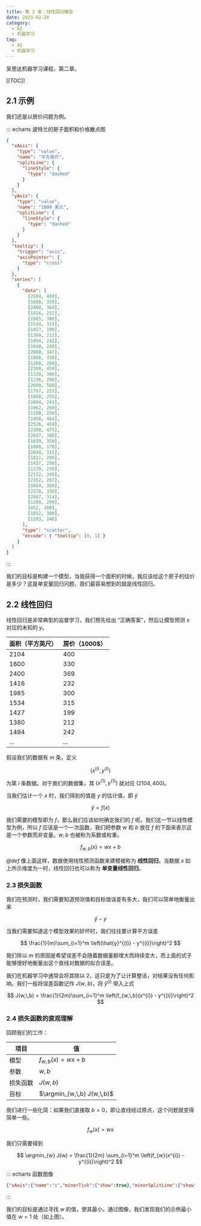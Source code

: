```yaml
---
title: 第 2 章：线性回归模型
date: 2023-02-28
category:
  - AI
  - 机器学习
tag:
  - AI
  - 机器学习
---
```


吴恩达机器学习课程，第二章。

<!-- more -->

[[TOC]]

<!-- 写作指南：echarts 生成函数图像 src/plot.js -->

## 2.1 示例

我们还是以房价问题为例。

::: echarts 波特兰的房子面积和价格散点图

```json
{
  "xAxis": {
    "type": "value",
    "name": "平方英尺",
    "splitLine": {
      "lineStyle": {
        "type": "dashed"
      }
    }
  },
  "yAxis": {
    "type": "value",
    "name": "1000 美元",
    "splitLine": {
      "lineStyle": {
        "type": "dashed"
      }
    }
  },
  "tooltip": {
    "trigger": "axis",
    "axisPointer": {
      "type": "cross"
    }
  },
  "series": [
    {
      "data": [
        [2104, 400],
        [1600, 330],
        [2400, 369],
        [1416, 232],
        [1985, 300],
        [1534, 315],
        [1427, 199],
        [1380, 212],
        [1494, 242],
        [1940, 240],
        [2000, 347],
        [1890, 330],
        [1268, 260],
        [2300, 450],
        [1320, 300],
        [1236, 200],
        [2609, 500],
        [1767, 253],
        [1888, 255],
        [1604, 243],
        [1962, 260],
        [1100, 250],
        [1458, 464],
        [2526, 469],
        [2200, 475],
        [2637, 300],
        [1839, 350],
        [1000, 170],
        [2040, 315],
        [1811, 286],
        [1437, 250],
        [1239, 230],
        [2132, 345],
        [2162, 287],
        [1664, 368],
        [2238, 330],
        [2567, 314],
        [1200, 299],
        [852, 180],
        [1852, 300],
        [1203, 240]
      ],
      "type": "scatter",
      "encode": { "tooltip": [0, 1] }
    }
  ]
}
```

:::

我们的目标是构建一个模型，当我获得一个面积的时候，我应该给这个房子的估价是多少？这是单变量回归问题，我们最容易想到的就是线性回归。

## 2.2 线性回归

线性回归是非常典型的监督学习，我们预先给出 “正确答案”，然后让模型预测 $x$ 对应的未知的 $y$。

| 面积（平方英尺） | 房价（1000\$） |
| ---------------- | -------------- |
| 2104             | 400            |
| 1600             | 330            |
| 2400             | 369            |
| 1416             | 232            |
| 1985             | 300            |
| 1534             | 315            |
| 1427             | 199            |
| 1380             | 212            |
| 1494             | 242            |
| ...              | ...            |

假设我们的数据有 $m$ 条，定义

$$
\left(x^{(i)},\, y^{(i)}\right)
$$

为第 $i$ 条数据。对于我们的数据集，其 $(x^{(1)},\,y^{(1)})$ 就对应 $(2104,\, 400)$。

当我们估计一个 $x$ 时，我们得到的值是 $y$ 的估计值，即 $\hat{y}$

$$
\hat{y} = f(x)
$$

我们需要的模型即为 $f$，那么我们应该如何确定我们的 $f$ 呢。我们这一节以线性模型为例，所以 $f$ 应该是一个一次函数，我们把参数 $w$ 和 $b$ 放在 $f$ 的下面来表示这是一个参数而非变量。$w,\,b$ 也被称为系数或权重。

$$
f_{w,\,b}(x) = wx + b
$$

*@def* 像上面这样，数据使用线性预测函数来建模被称为 **线性回归**，当数据 $x$ 如上所示维度为一时，线性回归也可以称为 **单变量线性回归**。

### 2.3 损失函数

我们在预测时，我们需要知道预测值和目标值误差有多大，我们可以简单地衡量出来

$$
\hat{y} - y
$$

当我们需要知道这个模型效果的好坏时，我们往往要计算平方误差

$$
\frac{1}{m}\sum_{i=1}^m \left(\hat{y}^{(i)} - y^{(i)}\right)^2
$$

我们除以 $m$ 的原因是希望误差不会随着数据量额增大而持续变大，而上面的式子能够很好地衡量出这个直线对数据的拟合误差。

我们在机器学习中通常会将其除以 $2$，这只是为了让计算整洁，对结果没有任何影响。我们一般将误差函数记作 $J(w,\,b)$，将 $\hat{y}^{(i)}$ 带入上式

$$
J(w,\,b) = \frac{1}{2m}\sum_{i=1}^m \left(f_{w,\,b}(x^{i}) - y^{(i)}\right)^2
$$

### 2.4 损失函数的直观理解

回顾我们的工作：

| 项目     | 值                         |
| -------- | -------------------------- |
| 模型     | $f_{w,\,b}(x) = wx + b$    |
| 参数     | $w,\,b$                    |
| 损失函数 | $J(w,\,b)$                 |
| 目标     | $\argmin_{w,\,b} J(w,\,b)$ |

我们进行一些化简：如果我们直接取 $b = 0$，即让直线经过原点，这个问题就变得简单一些。

$$
f_w(x) = wx
$$

我们只需要得到

$$
\argmin_{w} J(w) = \frac{1}{2m} \sum_{i=1}^m \left(f_{w}(x^{i}) - y^{(i)}\right)^2
$$

::: echarts 函数图像

```json
{"xAxis":{"name":"x","minorTick":{"show":true},"minorSplitLine":{"show":true}},"yAxis":{"name":"J(w)","min":-1,"max":20,"minorTick":{"show":true},"minorSplitLine":{"show":true}},"tooltip":{"trigger":"axis","axisPointer":{"type":"cross"}},"series":[{"type":"line","showSymbol":false,"clip":true,"data":[[-4,25],[-3.95,24.5025],[-3.9,24.01],[-3.85,23.5225],[-3.8,23.04],[-3.75,22.5625],[-3.7,22.09],[-3.65,21.6225],[-3.6,21.16],[-3.55,20.7025],[-3.5,20.25],[-3.45,19.8025],[-3.4,19.36],[-3.35,18.9225],[-3.3,18.49],[-3.25,18.0625],[-3.2,17.64],[-3.15,17.2225],[-3.1,16.81],[-3.05,16.4025],[-3,16],[-2.95,15.6025],[-2.9,15.21],[-2.85,14.8225],[-2.8,14.44],[-2.75,14.0625],[-2.7,13.69],[-2.65,13.3225],[-2.6,12.96],[-2.55,12.6025],[-2.5,12.25],[-2.45,11.9025],[-2.4,11.56],[-2.35,11.2225],[-2.3,10.89],[-2.25,10.5625],[-2.2,10.24],[-2.15,9.9225],[-2.1,9.61],[-2.05,9.3025],[-2,9],[-1.95,8.7025],[-1.9,8.41],[-1.85,8.1225],[-1.8,7.84],[-1.75,7.5625],[-1.7,7.29],[-1.65,7.0225],[-1.6,6.76],[-1.55,6.5025],[-1.5,6.25],[-1.45,6.0025],[-1.4,5.76],[-1.35,5.5225],[-1.3,5.29],[-1.25,5.0625],[-1.2,4.84],[-1.15,4.6225],[-1.1,4.41],[-1.05,4.2025],[-1,4],[-0.95,3.8025],[-0.9,3.61],[-0.85,3.4225],[-0.8,3.24],[-0.75,3.0625],[-0.7,2.89],[-0.65,2.7225],[-0.6,2.56],[-0.55,2.4025],[-0.5,2.25],[-0.45,2.1025],[-0.4,1.96],[-0.35,1.8225],[-0.3,1.69],[-0.25,1.5625],[-0.2,1.44],[-0.15,1.3225],[-0.1,1.21],[-0.05,1.1025],[0,1],[0.05,0.9025],[0.1,0.81],[0.15,0.7225],[0.2,0.64],[0.25,0.5625],[0.3,0.49],[0.35,0.4225],[0.4,0.36],[0.45,0.3025],[0.5,0.25],[0.55,0.2025],[0.6,0.16],[0.65,0.1225],[0.7,0.09],[0.75,0.0625],[0.8,0.04],[0.85,0.0225],[0.9,0.01],[0.95,0.0025],[1,0],[1.05,0.0025],[1.1,0.01],[1.15,0.0225],[1.2,0.04],[1.25,0.0625],[1.3,0.09],[1.35,0.1225],[1.4,0.16],[1.45,0.2025],[1.5,0.25],[1.55,0.3025],[1.6,0.36],[1.65,0.4225],[1.7,0.49],[1.75,0.5625],[1.8,0.64],[1.85,0.7225],[1.9,0.81],[1.95,0.9025],[2,1],[2.05,1.1025],[2.1,1.21],[2.15,1.3225],[2.2,1.44],[2.25,1.5625],[2.3,1.69],[2.35,1.8225],[2.4,1.96],[2.45,2.1025],[2.5,2.25],[2.55,2.4025],[2.6,2.56],[2.65,2.7225],[2.7,2.89],[2.75,3.0625],[2.8,3.24],[2.85,3.4225],[2.9,3.61],[2.95,3.8025],[3,4],[3.05,4.2025],[3.1,4.41],[3.15,4.6225],[3.2,4.84],[3.25,5.0625],[3.3,5.29],[3.35,5.5225],[3.4,5.76],[3.45,6.0025],[3.5,6.25],[3.55,6.5025],[3.6,6.76],[3.65,7.0225],[3.7,7.29],[3.75,7.5625],[3.8,7.84],[3.85,8.1225],[3.9,8.41],[3.95,8.7025],[4,9],[4.05,9.3025],[4.1,9.61],[4.15,9.9225],[4.2,10.24],[4.25,10.5625],[4.3,10.89],[4.35,11.2225],[4.4,11.56],[4.45,11.9025],[4.5,12.25],[4.55,12.6025],[4.6,12.96],[4.65,13.3225],[4.7,13.69],[4.75,14.0625],[4.8,14.44],[4.85,14.8225],[4.9,15.21],[4.95,15.6025],[5,16],[5.05,16.4025],[5.1,16.81],[5.15,17.2225],[5.2,17.64],[5.25,18.0625],[5.3,18.49],[5.35,18.9225],[5.4,19.36],[5.45,19.8025],[5.5,20.25],[5.55,20.7025],[5.6,21.16],[5.65,21.6225],[5.7,22.09],[5.75,22.5625],[5.8,23.04],[5.85,23.5225],[5.9,24.01],[5.95,24.5025],[6,25]]}]}
```

:::

我们的目标是通过寻找 $w$ 的值，使其最小。通过图像，我们发现我们的示例最小值在 $w = 1$ 处（如上图）。
